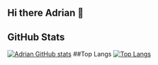 ## Hi there Adrian 👋




## GitHub Stats      
[![Adrian GitHub stats](https://github-readme-stats.vercel.app/api?username=martins25&theme=one_dark_pro)](https://github.com/martins25/github-readme-stats) 
##Top Langs
[![Top Langs](https://github-readme-stats.vercel.app/api/top-langs/?username=martins25&layout=compact&theme=one_dark_pro)](https://github.com/martins25/github-readme-stats)


<!--
**martins25/martins25** is a ✨ _special_ ✨ repository because its `README.md` (this file) appears on your GitHub profile.

Here are some ideas to get you started:

- 🔭 I’m currently working on ...
- 🌱 I’m currently learning ...
- 👯 I’m looking to collaborate on ...
- 🤔 I’m looking for help with ...
- 💬 Ask me about ...
- 📫 How to reach me: ...
- 😄 Pronouns: ...
- ⚡ Fun fact: ...
-->
